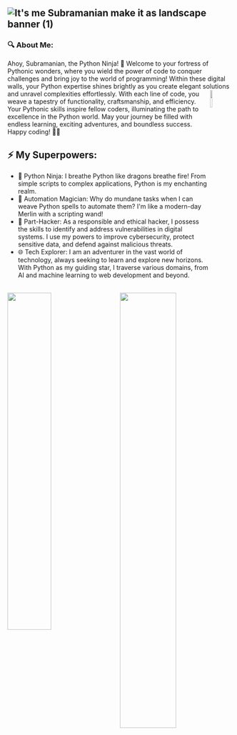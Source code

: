 ![It's me Subramanian make it as landscape banner (1)](https://github.com/Subramanian-E/Subramanian-E/assets/111054520/c7b6bfcd-cba3-4d4f-9e0d-9136fcd3de7e)
----
### 🔍 About Me:
Ahoy, Subramanian, the Python Ninja! 🐍 Welcome to your fortress of Pythonic wonders, where you wield the power of code to conquer challenges and bring joy to the world of programming! Within these digital walls, your Python expertise shines brightly as you create elegant solutions and unravel complexities effortlessly. With
    <img align='right'
        width="10%"
        src="https://github.com/Subramanian-E/Subramanian-E/assets/111054520/ebe759be-1806-4d53-93e8-3baf136c15e4"
    />
each line of code, you weave a tapestry of functionality, craftsmanship, and efficiency. Your Pythonic skills inspire fellow coders, illuminating the path to excellence in the Python world. May your journey be filled with endless learning, exciting adventures, and boundless success. Happy coding! 🚀🐍
## ⚡ My Superpowers:
- 🐍 Python Ninja: I breathe Python like dragons breathe fire! From simple scripts to complex applications, Python is my enchanting realm.
- 🤖 Automation Magician: Why do mundane tasks when I can weave Python spells to automate them? I'm like a modern-day Merlin with a scripting wand!
- 👾 Part-Hacker: As a responsible and ethical hacker, I possess the skills to identify and address vulnerabilities in digital systems. I use my powers to improve cybersecurity, protect sensitive data, and defend against malicious threats.
- 🌐 Tech Explorer: I am an adventurer in the vast world of technology, always seeking to learn and explore new horizons. With Python as my guiding star, I traverse various domains, from AI and machine learning to web development and beyond.
<br>
    <img align='right'
        width="50%"
        src="https://github-readme-stats.vercel.app/api?username=subramanian-e&count_private=true&rank_icon=github&theme=dracula"
    />
    <img align='left'
        width="44%"
        src="https://github-readme-stats.vercel.app/api/top-langs/?username=subramanian-e&theme=bear"
    />
